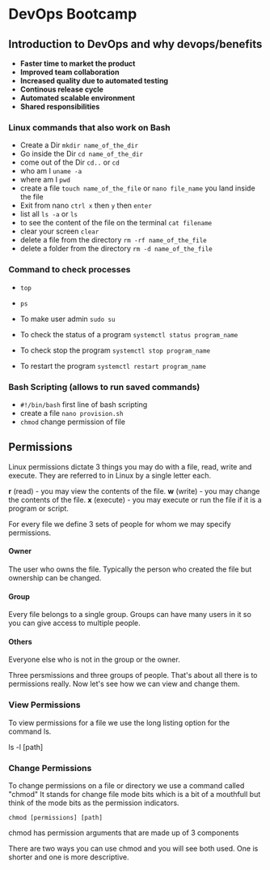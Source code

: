 # DevOps Bootcamp


## Introduction to DevOps and why devops/benefits

- **Faster time to market the product**
- **Improved team collaboration**
- **Increased quality due to automated testing**
- **Continous release cycle**
- **Automated scalable environment**
- **Shared responsibilities**

### Linux commands that also work on Bash
- Create a Dir `mkdir name_of_the_dir`
- Go inside the Dir `cd name_of_the_dir`
- come out of the Dir `cd..` or `cd`
- who am I `uname -a`
- where am I `pwd`
- create a file `touch name_of_the_file` or `nano file_name` you land inside the file
- Exit from nano `ctrl x` then `y` then `enter`
- list all `ls -a` or `ls`
- to see the content of the file on the terminal `cat filename`
- clear your screen `clear`
- delete a file from the directory `rm -rf name_of_the_file`
- delete a folder from the directory `rm -d name_of_the_file`

### Command to check processes
- `top`
- `ps`

- To make user admin `sudo su`
- To check the status of a program `systemctl status program_name`
- To check stop the program `systemctl stop program_name`
- To restart the program `systemctl restart program_name`

### Bash Scripting (allows to run saved commands)
- `#!/bin/bash` first line of bash scripting
- create a file `nano provision.sh`
- `chmod` change permission of file 

## Permissions



Linux permissions dictate 3 things you may do with a file, read, write and execute. They are referred to in Linux by a single letter each.



__r__ (read) - you may view the contents of the file.
__w__ (write) - you may change the contents of the file.
__x__ (execute) - you may execute or run the file if it is a program or script.



For every file we define 3 sets of people for whom we may specify permissions.



#### Owner



The user who owns the file. Typically the person who created the file but ownership can be changed.



#### Group



Every file belongs to a single group. Groups can have many users in it so you can give access to multiple people.



#### Others



Everyone else who is not in the group or the owner.




Three persmissions and three groups of people. That's about all there is to permissions really. Now let's see how we can view and change them.



### View Permissions



To view permissions for a file we use the long listing option for the command ls.



ls -l [path]



### Change Permissions



To change permissions on a file or directory we use a command called "chmod" It stands for change file mode bits which is a bit of a mouthfull but think of the mode bits as the permission indicators.



```
chmod [permissions] [path]
```



chmod has permission arguments that are made up of 3 components



There are two ways you can use chmod and you will see both used. One is shorter and one is more descriptive.
